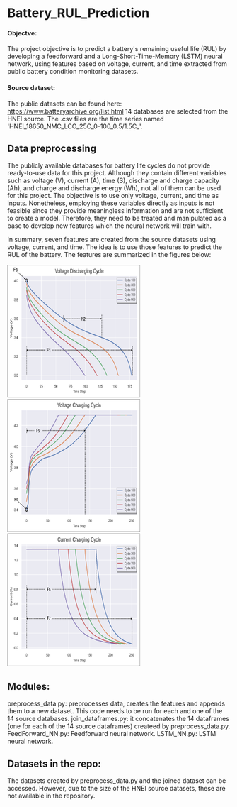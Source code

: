 # Battery_RUL_Prediction
#### Objectve: 
The project objective is to predict a battery's remaining useful life (RUL) by developing a feedforward and a Long-Short-Time-Memory (LSTM) neural network, using features based on voltage, current, and time extracted from public battery condition monitoring datasets.

#### Source dataset:
The public datasets can be found here: https://www.batteryarchive.org/list.html
14 databases are selected from the HNEI source. The .csv files are the time series named 'HNEI_18650_NMC_LCO_25C_0-100_0.5/1.5C_'.

## Data preprocessing
The publicly available databases for battery life cycles do not provide ready-to-use data for this project. Although they contain different variables such as voltage (V), current (A), time (S), discharge and charge capacity (Ah), and charge and discharge energy (Wh), not all of them can be used for this project. The objective is to use only voltage, current, and time as inputs. Nonetheless, employing these variables directly as inputs is not feasible since they provide meaningless information and are not sufficient to create a model. Therefore, they need to be treated and manipulated as a base to develop new features which the neural network will train with. 

In summary, seven features are created from the source datasets using voltage, current, and time. The idea is to use those features to predict the RUL of the battery. The features are summarized in the figures below:

<img src="https://github.com/ignavinuales/Battery_RUL_Prediction/blob/main/Voltage%20Discharging%20Cycle.png"  width="300" height="300"> <img src="https://github.com/ignavinuales/Battery_RUL_Prediction/blob/main/Voltage%20Charging%20Cycle.png"  width="300" height="300"> <img src="https://github.com/ignavinuales/Battery_RUL_Prediction/blob/main/Current%20Charging%20Cycle.png"  width="300" height="300"> 
## Modules:
preprocess_data.py: preprocesses data, creates the features and appends them to a new dataset. This code needs to be run for each and one of the 14 source databases.
join_dataframes.py: it concatenates the 14 dataframes (one for each of the 14 source dataframes) createed by preprocess_data.py.
FeedForward_NN.py: Feedforward neural network.
LSTM_NN.py: LSTM neural network.

## Datasets in the repo:
The datasets created by preprocess_data.py and the joined dataset can be accessed. However, due to the size of the HNEI source datasets, these are not available in the repository. 
